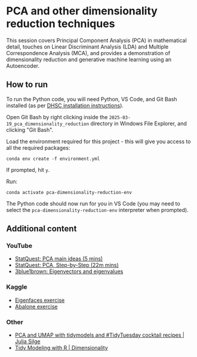 # PCA and other dimensionality reduction techniques

This session covers Principal Component Analysis (PCA) in mathematical detail, touches on Linear Discriminant Analysis (LDA) and Multiple Correspondence Analysis (MCA), and provides a demonstration of dimensionality reduction and generative machine learning using an Autoencoder.

## How to run

To run the Python code, you will need Python, VS Code, and Git Bash installed (as per [DHSC installation instructions](https://ca-dsfrontdoor-qa-uks-001.wittyground-c68b08ab.uksouth.azurecontainerapps.io/python_setup.html)).

Open Git Bash by right clicking inside the `2025-03-19_pca_dimensionality_reduction` directory in Windows File Explorer, and clicking "Git Bash".

Load the environment required for this project - this will give you access to all the required packages:

```
conda env create -f environment.yml
```

If prompted, hit `y`.

Run:

```
conda activate pca-dimensionality-reduction-env
```

The Python code should now run for you in VS Code (you may need to select the `pca-dimensionality-reduction-env` interpreter when prompted).

## Additional content

### YouTube
* [StatQuest: PCA main ideas (5 mins)](https://youtu.be/HMOI_lkzW08?si=0er-3nFEdErVwbCk)
* [StatQuest: PCA, Step-by-Step (22m mins)](https://youtu.be/FgakZw6K1QQ?si=XGgm7BqSEyByTTRS)
* [3blue1brown: Eigenvectors and eigenvalues](https://www.youtube.com/watch?v=PFDu9oVAE-g)

### Kaggle
* [Eigenfaces exercise](https://www.kaggle.com/code/lalitharajesh/face-recognition-eigenfaces/notebook)
* [Abalone exercise](https://www.kaggle.com/code/ryanholbrook/principal-component-analysis)

### Other
* [PCA and UMAP with tidymodels and #TidyTuesday cocktail recipes | Julia Silge](https://juliasilge.com/blog/cocktail-recipes-umap/)
* [Tidy Modeling with R | Dimensionality](https://www.tmwr.org/dimensionality)